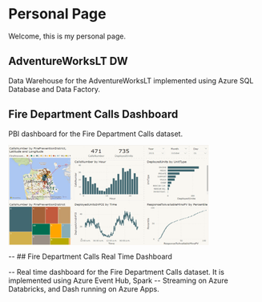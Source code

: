 
# Personal Page

Welcome, this is my personal page.

## AdventureWorksLT DW

Data Warehouse for the AdventureWorksLT implemented using Azure SQL Database and Data Factory.

## Fire Department Calls Dashboard

PBI dashboard for the Fire Department Calls dataset. 

<img src="images/FDC_image.png" width="400" height="200" align="center"/>

-- ## Fire Department Calls Real Time Dashboard

-- Real time dashboard for the Fire Department Calls dataset. It is implemented using Azure Event Hub, Spark 
-- Streaming on Azure Databricks, and Dash running on Azure Apps.

